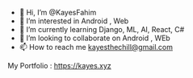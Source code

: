 - 👋 Hi, I’m @KayesFahim
- 👀 I’m interested in Android , Web
- 🌱 I’m currently learning Django, ML, AI, React, C#
- 💞️ I’m looking to collaborate on Android , WEb
- 📫 How to reach me kayesthechill@gmail.com

My Portfolio : https://kayes.xyz

<!---
KayesFahim/KayesFahim is a ✨ special ✨ repository because its `README.md` (this file) appears on your GitHub profile.
You can click the Preview link to take a look at your changes.
--->
